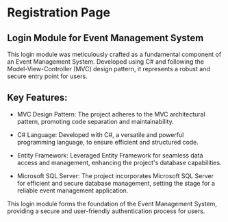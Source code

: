 # Registration Page

## Login Module for Event Management System

This login module was meticulously crafted as a fundamental component of an Event Management System. Developed using C# and following the Model-View-Controller (MVC) design pattern, it represents a robust and secure entry point for users.

## Key Features:

- MVC Design Pattern: The project adheres to the MVC architectural pattern, promoting code separation and maintainability.

- C# Language: Developed with C#, a versatile and powerful programming language, to ensure efficient and structured code.

- Entity Framework: Leveraged Entity Framework for seamless data access and management, enhancing the project's database capabilities.

- Microsoft SQL Server: The project incorporates Microsoft SQL Server for efficient and secure database management, setting the stage for a reliable event management application.

This login module forms the foundation of the Event Management System, providing a secure and user-friendly authentication process for users.
